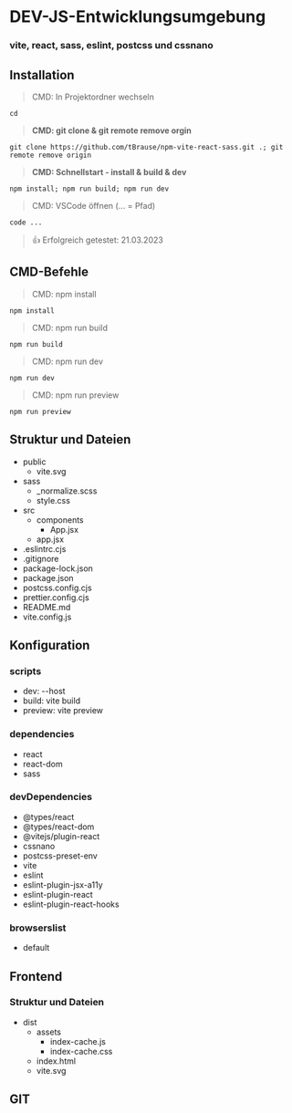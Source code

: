 # DEV-JS-Entwicklungsumgebung

### vite, react, sass, eslint, postcss und cssnano

## Installation

> CMD: In Projektordner wechseln

    cd

> **CMD: git clone & git remote remove orgin**

    git clone https://github.com/tBrause/npm-vite-react-sass.git .; git remote remove origin

> **CMD: Schnellstart - install & build & dev**

    npm install; npm run build; npm run dev

> CMD: VSCode öffnen (... = Pfad)

    code ...

> 👍 Erfolgreich getestet: 21.03.2023

## CMD-Befehle

> CMD: npm install

    npm install

> CMD: npm run build

    npm run build

> CMD: npm run dev

    npm run dev

> CMD: npm run preview

    npm run preview

## Struktur und Dateien

- public
  - vite.svg
- sass
  - \_normalize.scss
  - style.css
- src
  - components
    - App.jsx
  - app.jsx
- .eslintrc.cjs
- .gitignore
- package-lock.json
- package.json
- postcss.config.cjs
- prettier.config.cjs
- README.md
- vite.config.js

## Konfiguration

### scripts

- dev: --host
- build: vite build
- preview: vite preview

### dependencies

- react
- react-dom
- sass

### devDependencies

- @types/react
- @types/react-dom
- @vitejs/plugin-react
- cssnano
- postcss-preset-env
- vite
- eslint
- eslint-plugin-jsx-a11y
- eslint-plugin-react
- eslint-plugin-react-hooks

### browserslist

- default

## Frontend

### Struktur und Dateien

- dist
  - assets
    - index-cache.js
    - index-cache.css
  - index.html
  - vite.svg

## GIT

<!-- kom -->
